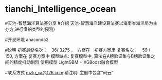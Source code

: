 # tianchi_Intelligence_ocean
#天池-智慧海洋算法赛分享
#介绍
天池-智慧海洋建设算法赛以海南省海洋局为主办方,进行渔船类型的预测}

#开发环境
anaconda3

#说明
初赛最终名次：　36/ 3275 ，　方案在　初赛方案里
复赛名次：　59 / 150, 方案在 复赛方案中
模型缺点: 复赛模型中, 算法在A榜验证集与B榜验证集之间的精度抖动剧烈
使用模型
LightGBM + XGBoost融合模型

#联系方式
mzlp_xa@126.com 请注明: 主题中包含"码云"
